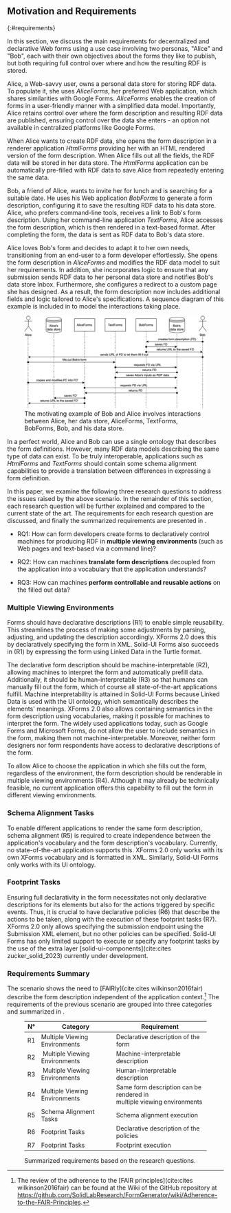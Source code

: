 ## Motivation and Requirements
{:#requirements}

In this section, we discuss the main requirements for decentralized and declarative Web forms using a use case involving two personas, "Alice" and "Bob", each with their own objectives about the forms they like to publish, but both requiring full control over where and how the resulting RDF is stored.

Alice, a Web-savvy user, owns a personal data store for storing RDF data.
To populate it, she uses *AliceForms*, her preferred Web application, which shares similarities with Google Forms.
*AliceForms* enables the creation of forms in a user-friendly manner with a simplified data model.
Importantly, Alice retains control over where the form description and resulting RDF data are published, ensuring control over the data she enters - an option not available in centralized platforms like Google Forms.

When Alice wants to create RDF data, she opens the form description in a renderer application *HtmlForms* providing her with an HTML rendered version of the form description.
When Alice fills out all the fields, the RDF data will be stored in her data store.
The *HtmlForms* application can be automatically pre-filled with RDF data to save Alice from repeatedly entering the same data.

Bob, a friend of Alice, wants to invite her for lunch and is searching for a suitable date.
He uses his Web application *BobForms* to generate a form description, configuring it to save the resulting RDF data to his data store.
Alice, who prefers command-line tools, receives a link to Bob's form description.
Using her command-line application *TextForms*, Alice accesses the form description, which is then rendered in a text-based format.
After completing the form, the data is sent as RDF data to Bob's data store.

Alice loves Bob's form and decides to adapt it to her own needs, transitioning from an end-user to a form developer effortlessly.
She opens the form description in *AliceForms* and modifies the RDF data model to suit her requirements.
In addition, she incorporates logic to ensure that any submission sends RDF data to her personal data store and notifies Bob's data store Inbox.
Furthermore, she configures a redirect to a custom page she has designed.
As a result, the form description now includes additional fields and logic tailored to Alice's specifications.
A sequence diagram of this example is included in [](#fig:interactions-motivating-example) to model the interactions taking place.

<figure id="fig:interactions-motivating-example">
<img src="img/sequence-diagram-motivating-example.svg" alt="[Sequence diagram showing the interactions in the motivating example]" />
<figcaption markdown="block">
The motivating example of Bob and Alice involves interactions between Alice, her data store, AliceForms, TextForms, BobForms, Bob, and his data store.
</figcaption>
</figure>

In a perfect world, Alice and Bob can use a single ontology that describes the form definitions.
However, many RDF data models describing the same type of data can exist.
To be truly interoperable, applications such as *HtmlForms* and *TextForms* should contain some schema alignment capabilities to provide a translation between differences in expressing a form definition.

In this paper, we examine the following three research questions to address the issues raised by the above scenario.
In the remainder of this section, each research question will be further explained and compared to the current state of the art.
The requirements for each research question are discussed, and finally the summarized requirements are presented in [](#requirements-table).

- RQ1: How can form developers create forms to declaratively control machines for producing RDF in **multiple viewing environments** (such as Web pages and text-based via a command line)?

- RQ2: How can machines **translate form descriptions** decoupled from the application into a vocabulary that the application understands?

- RQ3: How can machines **perform controllable and reusable actions** on the filled out data?


### Multiple Viewing Environments

Forms should have declarative descriptions (R1) to enable simple reusability.
This streamlines the process of making some adjustments by parsing, adjusting, and updating the description accordingly.
XForms 2.0 does this by declaratively specifying the form in XML.
Solid-UI Forms also succeeds in (R1) by expressing the form using Linked Data in the Turtle format.

The declarative form description should be machine-interpretable (R2), allowing machines to interpret the form and automatically prefill data. 
Additionally, it should be human-interpretable (R3) so that humans can manually fill out the form, which of course all state-of-the-art applications fulfill.
Machine interpretability is attained in Solid-UI Forms because Linked Data is used with the UI ontology, which semantically describes the elements' meanings.
XForms 2.0 also allows containing semantics in the form description using vocabularies, making it possible for machines to interpret the form.
The widely used applications today, such as Google Forms and Microsoft Forms, do not allow the user to include semantics in the form, making them not machine-interpretable.
Moreover, neither form designers nor form respondents have access to declarative descriptions of the form.

To allow Alice to choose the application in which she fills out the form, regardless of the environment, the form description should be renderable in multiple viewing environments (R4).
Although it may already be technically feasible, no current application offers this capability to fill out the form in different viewing environments.


### Schema Alignment Tasks

To enable different applications to render the same form description, schema alignment (R5) is required to create independence between the application's vocabulary and the form description's vocabulary.
Currently, no state-of-the-art application supports this. XForms 2.0 only works with its own XForms vocabulary and is formatted in XML.
Similarly, Solid-UI Forms only works with its UI ontology.


### Footprint Tasks

Ensuring full declarativity in the form necessitates not only declarative descriptions for its elements but also for the actions triggered by specific events.
Thus, it is crucial to have declarative policies (R6) that describe the actions to be taken, along with the execution of these footprint tasks (R7).
XForms 2.0 only allows specifying the submission endpoint using the Submission XML element, but no other policies can be specified.
Solid-UI Forms has only limited support to execute or specify any footprint tasks by the use of the extra layer [solid-ui-components](cite:cites zucker_solid_2023) currently under development.


### Requirements Summary

The scenario shows the need to [FAIRly](cite:cites wilkinson2016fair) describe the form description independent of the application context.[^FAIR]
The requirements of the previous scenario are grouped into three categories and summarized in [](#requirements-table).

[^FAIR]: The review of the adherence to the [FAIR principles](cite:cites wilkinson2016fair) can be found at the Wiki of the GitHub repository at [https://github.com/SolidLabResearch/FormGenerator/wiki/<wbr/>Adherence-to-the-FAIR-Principles](https://github.com/SolidLabResearch/FormGenerator/wiki/Adherence-to-the-FAIR-Principles).

<figure id="requirements-table" class="table" markdown="1">

| N° | Category                       | Requirement                                                                |
|----|--------------------------------|----------------------------------------------------------------------------|
| R1 | Multiple Viewing Environments  | Declarative description of the form                                        |
| R2 | Multiple Viewing Environments  | Machine-interpretable description                                          |
| R3 | Multiple Viewing Environments  | Human-interpretable description                                            |
| R4 | Multiple Viewing Environments  | Same form description can be rendered in <br>multiple viewing environments |
| R5 | Schema Alignment Tasks         | Schema alignment execution                                                 |
| R6 | Footprint Tasks                | Declarative description of the policies                                    |
| R7 | Footprint Tasks                | Footprint execution                                                        |

<figcaption markdown="block">
Summarized requirements based on the research questions.
</figcaption>
</figure>
